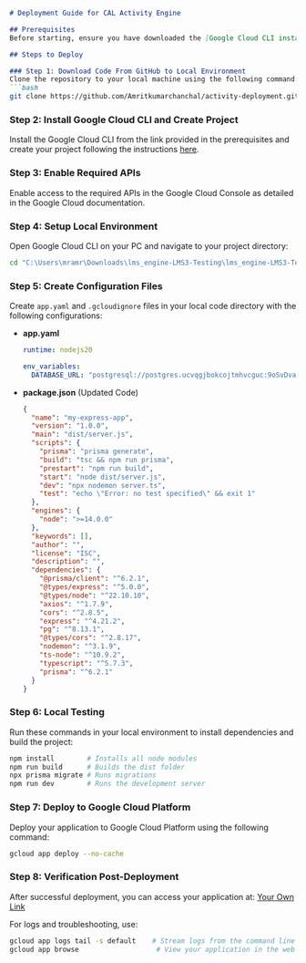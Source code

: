 
```markdown
# Deployment Guide for CAL Activity Engine

## Prerequisites
Before starting, ensure you have downloaded the [Google Cloud CLI installer](https://dl.google.com/dl/cloudsdk/channels/rapid/GoogleCloudSDKInstaller.exe) and created a Google Cloud project called "CAL Activity Engine".

## Steps to Deploy

### Step 1: Download Code From GitHub to Local Environment
Clone the repository to your local machine using the following command:
```bash
git clone https://github.com/Amritkumarchanchal/activity-deployment.git
```

### Step 2: Install Google Cloud CLI and Create Project
Install the Google Cloud CLI from the link provided in the prerequisites and create your project following the instructions [here](https://cloud.google.com/appengine/docs/standard/nodejs/building-app/creating-project?cloudshell=true).

### Step 3: Enable Required APIs
Enable access to the required APIs in the Google Cloud Console as detailed in the Google Cloud documentation.

### Step 4: Setup Local Environment
Open Google Cloud CLI on your PC and navigate to your project directory:
```bash
cd "C:\Users\mramr\Downloads\lms_engine-LMS3-Testing\lms_engine-LMS3-Testing"  # or the Activity engine directory
```

### Step 5: Create Configuration Files
Create `app.yaml` and `.gcloudignore` files in your local code directory with the following configurations:

- **app.yaml**
    ```yaml
    runtime: nodejs20

    env_variables:
      DATABASE_URL: "postgresql://postgres.ucvqgjbokcojtmhvcguc:9oSvDva1HQp0yH7B@aws-0-ap-south-1.pooler.supabase.com:5432/postgres"
    ```

- **package.json** (Updated Code)
    ```json
    {
      "name": "my-express-app",
      "version": "1.0.0",
      "main": "dist/server.js",
      "scripts": {
        "prisma": "prisma generate",
        "build": "tsc && npm run prisma",
        "prestart": "npm run build",
        "start": "node dist/server.js",
        "dev": "npx nodemon server.ts",
        "test": "echo \"Error: no test specified\" && exit 1"
      },
      "engines": {
        "node": ">=14.0.0"
      },
      "keywords": [],
      "author": "",
      "license": "ISC",
      "description": "",
      "dependencies": {
        "@prisma/client": "^6.2.1",
        "@types/express": "^5.0.0",
        "@types/node": "^22.10.10",
        "axios": "^1.7.9",
        "cors": "^2.8.5",
        "express": "^4.21.2",
        "pg": "^8.13.1",
        "@types/cors": "^2.8.17",
        "nodemon": "^3.1.9",
        "ts-node": "^10.9.2",
        "typescript": "^5.7.3",
        "prisma": "^6.2.1"
      }
    }
    ```

### Step 6: Local Testing
Run these commands in your local environment to install dependencies and build the project:
```bash
npm install        # Installs all node modules
npm run build      # Builds the dist folder
npx prisma migrate # Runs migrations
npm run dev        # Runs the development server
```

### Step 7: Deploy to Google Cloud Platform
Deploy your application to Google Cloud Platform using the following command:
```bash
gcloud app deploy --no-cache
```

### Step 8: Verification Post-Deployment
After successful deployment, you can access your application at:
[Your Own Link](https://cal-activity-engine.el.r.appspot.com/)

For logs and troubleshooting, use:
```bash
gcloud app logs tail -s default    # Stream logs from the command line
gcloud app browse                   # View your application in the web browser
```
```
